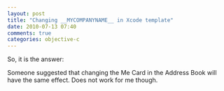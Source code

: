 ```yaml
---
layout: post
title: "Changing __MYCOMPANYNAME__ in Xcode template"
date: 2010-07-13 07:40
comments: true
categories: objective-c
---
```


So, it is the answer:


Someone suggested that changing the Me Card in the Address Book will have the same effect. Does not work for me though.

